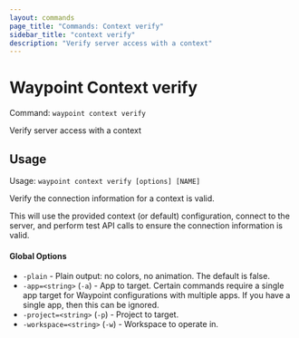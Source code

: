 ```yaml
---
layout: commands
page_title: "Commands: Context verify"
sidebar_title: "context verify"
description: "Verify server access with a context"
---
```


# Waypoint Context verify

Command: `waypoint context verify`

Verify server access with a context


## Usage

Usage: `waypoint context verify [options] [NAME]`


  Verify the connection information for a context is valid.

  This will use the provided context (or default) configuration,
  connect to the server, and perform test API calls to ensure the
  connection information is valid.

#### Global Options

- `-plain` - Plain output: no colors, no animation. The default is false.
- `-app=<string>` (`-a`) - App to target. Certain commands require a single app target for Waypoint configurations with multiple apps. If you have a single app, then this can be ignored.
- `-project=<string>` (`-p`) - Project to target.
- `-workspace=<string>` (`-w`) - Workspace to operate in.

